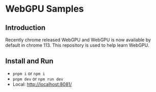 # WebGPU Samples

## Introduction

Recently chrome released WebGPU and WebGPU is now available by default in chrome 113. This repository is used to help learn WebGPU.

## Install and Run

-   `pnpm i` or `npm i`
-   `pnpm dev` or `npm run dev`
-   Local: [http://localhost:8081/](http://localhost:8081/)

